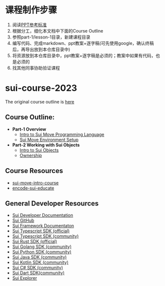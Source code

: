 # 课程制作步骤
1. 阅读[PPT参考标准](https://docs.google.com/document/d/1zh1jLr3lVVsnWOmfU_ynVURyAJs4U132/edit)
2. 根据分工，细化本文档中下面的Course Outline
3. 参照part-1/lesson-1目录，新建课程目录
4. 编写代码、完成markdown、ppt教案+逐字稿(可先使用google，确认终稿后，再导出放到本仓库目录中)
5. 将资源放到本仓库目录中，ppt教案+逐字稿是必须的；教案中如果有代码，也是必须的
6. 找其他同事协助验证课程


# sui-course-2023


The original course outline is [here](https://docs.google.com/document/d/16L0k0KpZrfwXFSFmNWzQv0NoUODX2z2dk0vC9kqIP5E/edit#)

## Course Outline:
- **Part-1 Overview**
    - [Intro to Sui Move Programming Language](./part-1/lesson-1/lesson-1.md)
    - [Sui Move Environment Setup](./part-1/lesson-2/lesson-2.md)
- **Part-2 Working with Sui Objects**
    - [Intro to Sui Objects](./part-2/lesson-1/lesson-1.md)
    - [Ownership](./part-2/lesson-1/lesson-1.md)

## Course Resources
- [sui-move-intro-course](https://github.com/sui-foundation/sui-move-intro-course)
- [encode-sui-educate](https://github.com/sui-foundation/encode-sui-educate)

## General Developer Resources

- [Sui Developer Documentation](https://docs.sui.io/build)
- [Sui GitHub](https://github.com/MystenLabs/sui)
- [Sui Framework Documentaton](https://github.com/MystenLabs/sui/tree/main/crates/sui-framework/docs)
- [Sui Typescript SDK (official)](https://github.com/MystenLabs/sui/tree/main/sdk/typescript)
- [Sui Typescript SDK (community)](https://github.com/scallop-io/sui-kit)
- [Sui Rust SDK (official)](https://github.com/MystenLabs/sui/tree/main/crates/sui-sdk)
- [Sui Golang SDK (community)](https://github.com/coming-chat/go-sui-sdk)
- [Sui Python SDK (community)](https://github.com/FrankC01/pysui)
- [Sui Java SDK (community)](https://github.com/GrapeBaBa/sui4j)
- [Sui Kotlin SDK (community)](https://github.com/cosmostation/suikotlin)
- [Sui C# SDK (community)](https://github.com/d-moos/SuiNet)
- [Sui Dart SDK(community)](https://github.com/mofalabs/sui)
- [Sui Explorer](https://explorer.sui.io/)

